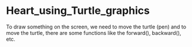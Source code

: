 # Heart_using_Turtle_graphics
To draw something on the screen, we need to move the turtle (pen) and to move the turtle, there are some functions like the forward(), backward(), etc.
